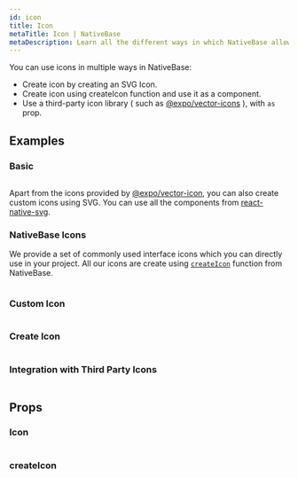 ```yaml
---
id: icon
title: Icon
metaTitle: Icon | NativeBase
metaDescription: Learn all the different ways in which NativeBase allows you to use icons. Get to know more about creating custom icons and more icon functions in this document.
---
```


You can use icons in multiple ways in NativeBase:

- Create icon by creating an SVG Icon.
- Create icon using createIcon function and use it as a component.
- Use a third-party icon library ( such as [@expo/vector-icons](https://github.com/expo/vector-icons) ), with `as` prop.

## Examples

### Basic

```ComponentSnackPlayer path=components,primitives,Icon,Basic.tsx

```

Apart from the icons provided by [@expo/vector-icon](https://github.com/expo/vector-icons), you can also create custom icons using SVG. You can use all the components from [react-native-svg](https://github.com/software-mansion/react-native-svg).

### NativeBase Icons

We provide a set of commonly used interface icons which you can directly use in your project. All our icons are create using [`createIcon`](icon#createicon) function from NativeBase.

```ComponentSnackPlayer path=components,primitives,Icon,AllIcons.tsx

```

### Custom Icon

```ComponentSnackPlayer path=components,primitives,Icon,CustomIcon.tsx

```

### Create Icon

```ComponentSnackPlayer path=components,primitives,Icon,CreateIcon.tsx

```

### Integration with Third Party Icons

```ComponentSnackPlayer path=components,primitives,Icon,ThirdPartyIcons.tsx

```

## Props

### Icon

```ComponentPropTable path=primitives,Icon,Icon.tsx  showStylingProps=true

```

### createIcon

```ComponentPropTable path=primitives,Icon,createIcon.tsx

```
